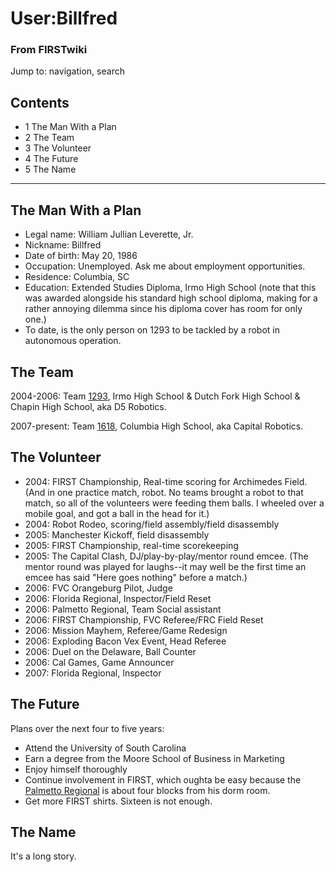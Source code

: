 # User:Billfred

### From FIRSTwiki

Jump to: navigation, search

## Contents

  * 1 The Man With a Plan
  * 2 The Team
  * 3 The Volunteer
  * 4 The Future
  * 5 The Name  
---  
  

## The Man With a Plan

  * Legal name: William Jullian Leverette, Jr. 
  * Nickname: Billfred 
  * Date of birth: May 20, 1986 
  * Occupation: Unemployed. Ask me about employment opportunities. 
  * Residence: Columbia, SC 
  * Education: Extended Studies Diploma, Irmo High School (note that this was awarded alongside his standard high school diploma, making for a rather annoying dilemma since his diploma cover has room for only one.) 
  * To date, is the only person on 1293 to be tackled by a robot in autonomous operation. 


## The Team

2004-2006: Team [1293](1293 "1293" ), Irmo High School &amp; Dutch
Fork High School &amp; Chapin High School, aka D5 Robotics.

2007-present: Team [1618](/index.php?title=1618&action=edit "1618" ), Columbia
High School, aka Capital Robotics.


## The Volunteer

  * 2004: FIRST Championship, Real-time scoring for Archimedes Field. (And in one practice match, robot. No teams brought a robot to that match, so all of the volunteers were feeding them balls. I wheeled over a mobile goal, and got a ball in the head for it.) 
  * 2004: Robot Rodeo, scoring/field assembly/field disassembly 
  * 2005: Manchester Kickoff, field disassembly 
  * 2005: FIRST Championship, real-time scorekeeping 
  * 2005: The Capital Clash, DJ/play-by-play/mentor round emcee. (The mentor round was played for laughs--it may well be the first time an emcee has said "Here goes nothing" before a match.) 
  * 2006: FVC Orangeburg Pilot, Judge 
  * 2006: Florida Regional, Inspector/Field Reset 
  * 2006: Palmetto Regional, Team Social assistant 
  * 2006: FIRST Championship, FVC Referee/FRC Field Reset 
  * 2006: Mission Mayhem, Referee/Game Redesign 
  * 2006: Exploding Bacon Vex Event, Head Referee 
  * 2006: Duel on the Delaware, Ball Counter 
  * 2006: Cal Games, Game Announcer 
  * 2007: Florida Regional, Inspector 


## The Future

Plans over the next four to five years:

  * Attend the University of South Carolina 
  * Earn a degree from the Moore School of Business in Marketing 
  * Enjoy himself thoroughly 
  * Continue involvement in FIRST, which oughta be easy because the [Palmetto Regional](Palmetto_Regional "Palmetto Regional" ) is about four blocks from his dorm room. 
  * Get more FIRST shirts. Sixteen is not enough. 


## The Name

It's a long story.

